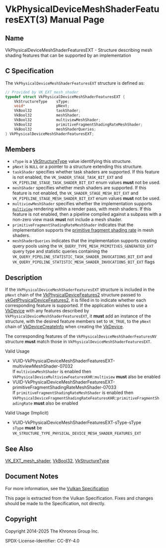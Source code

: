 # VkPhysicalDeviceMeshShaderFeaturesEXT(3) Manual Page

## Name

VkPhysicalDeviceMeshShaderFeaturesEXT - Structure describing mesh shading features that can be supported by an implementation



## [](#_c_specification)C Specification

The `VkPhysicalDeviceMeshShaderFeaturesEXT` structure is defined as:

```c++
// Provided by VK_EXT_mesh_shader
typedef struct VkPhysicalDeviceMeshShaderFeaturesEXT {
    VkStructureType    sType;
    void*              pNext;
    VkBool32           taskShader;
    VkBool32           meshShader;
    VkBool32           multiviewMeshShader;
    VkBool32           primitiveFragmentShadingRateMeshShader;
    VkBool32           meshShaderQueries;
} VkPhysicalDeviceMeshShaderFeaturesEXT;
```

## [](#_members)Members

- `sType` is a [VkStructureType](https://registry.khronos.org/vulkan/specs/latest/man/html/VkStructureType.html) value identifying this structure.
- `pNext` is `NULL` or a pointer to a structure extending this structure.
- []()`taskShader` specifies whether task shaders are supported. If this feature is not enabled, the `VK_SHADER_STAGE_TASK_BIT_EXT` and `VK_PIPELINE_STAGE_TASK_SHADER_BIT_EXT` enum values **must** not be used.
- []()`meshShader` specifies whether mesh shaders are supported. If this feature is not enabled, the `VK_SHADER_STAGE_MESH_BIT_EXT` and `VK_PIPELINE_STAGE_MESH_SHADER_BIT_EXT` enum values **must** not be used.
- []()`multiviewMeshShader` specifies whether the implementation supports [`multiview`](https://registry.khronos.org/vulkan/specs/latest/html/vkspec.html#features-multiview) rendering within a render pass, with mesh shaders. If this feature is not enabled, then a pipeline compiled against a subpass with a non-zero view mask **must** not include a mesh shader.
- []()`primitiveFragmentShadingRateMeshShader` indicates that the implementation supports the [primitive fragment shading rate](https://registry.khronos.org/vulkan/specs/latest/html/vkspec.html#primsrast-fragment-shading-rate-primitive) in mesh shaders.
- []()`meshShaderQueries` indicates that the implementation supports creating query pools using the `VK_QUERY_TYPE_MESH_PRIMITIVES_GENERATED_EXT` query type and statistic queries containing the `VK_QUERY_PIPELINE_STATISTIC_TASK_SHADER_INVOCATIONS_BIT_EXT` and `VK_QUERY_PIPELINE_STATISTIC_MESH_SHADER_INVOCATIONS_BIT_EXT` flags

## [](#_description)Description

If the `VkPhysicalDeviceMeshShaderFeaturesEXT` structure is included in the `pNext` chain of the [VkPhysicalDeviceFeatures2](https://registry.khronos.org/vulkan/specs/latest/man/html/VkPhysicalDeviceFeatures2.html) structure passed to [vkGetPhysicalDeviceFeatures2](https://registry.khronos.org/vulkan/specs/latest/man/html/vkGetPhysicalDeviceFeatures2.html), it is filled in to indicate whether each corresponding feature is supported. If the application wishes to use a [VkDevice](https://registry.khronos.org/vulkan/specs/latest/man/html/VkDevice.html) with any features described by `VkPhysicalDeviceMeshShaderFeaturesEXT`, it **must** add an instance of the structure, with the desired feature members set to `VK_TRUE`, to the `pNext` chain of [VkDeviceCreateInfo](https://registry.khronos.org/vulkan/specs/latest/man/html/VkDeviceCreateInfo.html) when creating the [VkDevice](https://registry.khronos.org/vulkan/specs/latest/man/html/VkDevice.html).

The corresponding features of the `VkPhysicalDeviceMeshShaderFeaturesNV` structure **must** match those in `VkPhysicalDeviceMeshShaderFeaturesEXT`.

Valid Usage

- [](#VUID-VkPhysicalDeviceMeshShaderFeaturesEXT-multiviewMeshShader-07032)VUID-VkPhysicalDeviceMeshShaderFeaturesEXT-multiviewMeshShader-07032  
  If `multiviewMeshShader` is enabled then `VkPhysicalDeviceMultiviewFeaturesKHR`::`multiview` **must** also be enabled
- [](#VUID-VkPhysicalDeviceMeshShaderFeaturesEXT-primitiveFragmentShadingRateMeshShader-07033)VUID-VkPhysicalDeviceMeshShaderFeaturesEXT-primitiveFragmentShadingRateMeshShader-07033  
  If `primitiveFragmentShadingRateMeshShader` is enabled then `VkPhysicalDeviceFragmentShadingRateFeaturesKHR`::`primitiveFragmentShadingRate` **must** also be enabled

Valid Usage (Implicit)

- [](#VUID-VkPhysicalDeviceMeshShaderFeaturesEXT-sType-sType)VUID-VkPhysicalDeviceMeshShaderFeaturesEXT-sType-sType  
  `sType` **must** be `VK_STRUCTURE_TYPE_PHYSICAL_DEVICE_MESH_SHADER_FEATURES_EXT`

## [](#_see_also)See Also

[VK\_EXT\_mesh\_shader](https://registry.khronos.org/vulkan/specs/latest/man/html/VK_EXT_mesh_shader.html), [VkBool32](https://registry.khronos.org/vulkan/specs/latest/man/html/VkBool32.html), [VkStructureType](https://registry.khronos.org/vulkan/specs/latest/man/html/VkStructureType.html)

## [](#_document_notes)Document Notes

For more information, see the [Vulkan Specification](https://registry.khronos.org/vulkan/specs/latest/html/vkspec.html#VkPhysicalDeviceMeshShaderFeaturesEXT)

This page is extracted from the Vulkan Specification. Fixes and changes should be made to the Specification, not directly.

## [](#_copyright)Copyright

Copyright 2014-2025 The Khronos Group Inc.

SPDX-License-Identifier: CC-BY-4.0